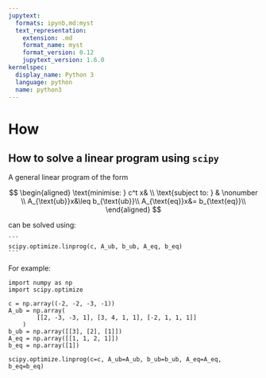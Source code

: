 ```yaml
---
jupytext:
  formats: ipynb,md:myst
  text_representation:
    extension: .md
    format_name: myst
    format_version: 0.12
    jupytext_version: 1.6.0
kernelspec:
  display_name: Python 3
  language: python
  name: python3
---
```


# How

## How to solve a linear program using `scipy`

A general linear program of the form

$$
\begin{aligned}
\text{minimise: } c^t x&  \\
\text{subject to: } & \nonumber \\
A_{\text{ub}}x&\leq b_{\text{ub}}\\
A_{\text{eq}}x&= b_{\text{eq}}\\
\end{aligned}
$$

can be solved using:

````{tip}
```
scipy.optimize.linprog(c, A_ub, b_ub, A_eq, b_eq)
```
````

For example:

```{code-cell} ipython3
import numpy as np
import scipy.optimize

c = np.array((-2, -2, -3, -1))
A_ub = np.array(
        [[2, -3, -3, 1], [3, 4, 1, 1], [-2, 1, 1, 1]]
    )
b_ub = np.array([[3], [2], [1]])
A_eq = np.array([[1, 1, 2, 1]])
b_eq = np.array([1])

scipy.optimize.linprog(c=c, A_ub=A_ub, b_ub=b_ub, A_eq=A_eq, b_eq=b_eq)
```
